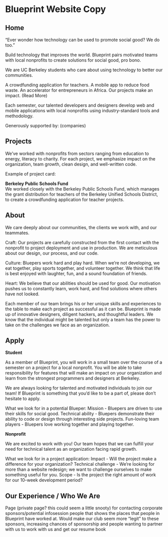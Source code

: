 Blueprint Website Copy
======================

Home
-----
“Ever wonder how technology can be used to promote social good? We do too.”

Build technology that improves the world. Blueprint pairs motivated teams with local nonprofits to create solutions for social good, pro bono.

We are UC Berkeley students who care about using technology to better our communities.

A crowdfunding application for teachers. A mobile app to reduce food waste. An accelerator for entrepreneurs in Africa. Our projects make an impact. (Read More)

Each semester, our talented developers and designers develop web and mobile applications with local nonprofits using industry-standard tools and methodology.

Generously supported by: (companies)

Projects
-------
We’ve worked with nonprofits from sectors ranging from education to energy, literacy to charity. For each project, we emphasize impact on the organization, team growth, clean design, and well-written code.

Example of project card:

**Berkeley Public Schools Fund** <br>
We worked closely with the Berkeley Public Schools Fund, which manages the grant distribution for teachers of the Berkeley Unified Schools District, to create a crowdfunding application for teacher projects.

About
-----
We care deeply about our communities, the clients we work with, and our teammates.

Craft: Our projects are carefully constructed from the first contact with the nonprofit to project deployment and use in production. We are meticulous about our design, our process, and our code.

Culture: Bluepers work hard and play hard. When we’re not developing, we eat together, play sports together, and volunteer together. We think that life is best enjoyed with laughter, fun, and a sound foundation of friends.

Heart: We believe that our abilities should be used for good. Our motivation pushes us to constantly learn, work hard, and find solutions where others have not looked.

Each member of our team brings his or her unique skills and experiences to the table to make each project as successful as it can be. Blueprint is made up of innovative designers, diligent hackers, and thoughtful leaders. We know that the individual might be talented but only a team has the power to take on the challenges we face as an organization.

Apply
------
**Student**

As a member of Blueprint, you will work in a small team over the course of a semester on a project for a local nonprofit. You will be able to take responsibility for features that will make an impact on your organization and learn from the strongest programmers and designers at Berkeley.

We are always looking for talented and motivated individuals to join our team! If Blueprint is something that you’d like to be a part of, please don’t hesitate to apply.

What we look for in a potential Blueper:
Mission - Bluepers are driven to use their skills for social good.
Technical ability - Bluepers demonstrate their ability to code or design through interesting side projects.
Fun-loving team players - Bluepers love working together and playing together.

**Nonprofit**

We are excited to work with you! Our team hopes that we can fulfill your need for technical talent as an organization facing rapid growth.

What we look for in a project application:
Impact - Will the project make a difference for your organization?
Technical challenge - We’re looking for more than a website redesign; we want to challenge ourselves to make something useful for you.
Scope - Is the project the right amount of work for our 10-week development period?

Our Experience / Who We Are
-----------
Page (private page? this could seem a little snooty) for contacting corporate sponsors/potential infosession people that shows the places that people in Blueprint have worked at. Would make our club seem more “legit” to these sponsors, increasing chances of sponsorship and people wanting to partner with us to work with us and get our resume book
